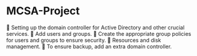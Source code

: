 # MCSA-Project
	Setting up the domain controller for Active Directory and other crucial services.
	Add users and groups.
	Create the appropriate group policies for users and groups to ensure security.
	Resources and disk management.
	To ensure backup, add an extra domain controller.
